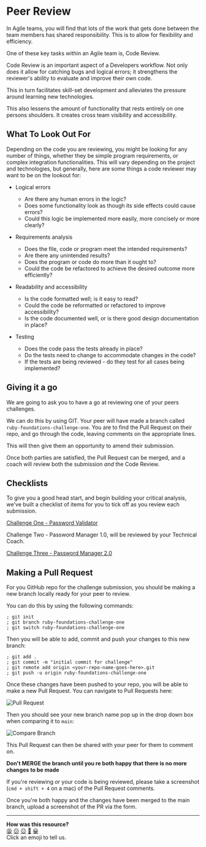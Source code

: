 # Peer Review

In Agile teams, you will find that lots of the work that gets done between the team members has shared responsibility. This is to allow for flexibility and efficiency.

One of these key tasks within an Agile team is, Code Review.

Code Review is an important aspect of a Developers workflow. Not only does it allow for catching bugs and logical errors; it strengthens the reviewer's ability to evaluate and improve their own code. 

This in turn facilitates skill-set development and alleviates the pressure around learning new technologies.

This also lessens the amount of functionality that rests entirely on one persons shoulders. It creates cross team visibility and accessibility.

## What To Look Out For

Depending on the code you are reviewing, you might be looking for any number of things, whether they be simple program requirements, or complex integration functionalities. This will vary depending on the project and technologies, but generally, here are some things a code reviewer may want to be on the lookout for:

- Logical errors
    - Are there any human errors in the logic? 
    - Does some functionality look as though its side effects could cause errors?
    - Could this logic be implemented more easily, more concisely or more clearly?

- Requirements analysis
    - Does the file, code or program meet the intended requirements?
    - Are there any unintended results?
    - Does the program or code do more than it ought to?
    - Could the code be refactored to achieve the desired outcome more efficiently?

- Readability and accessibility
    - Is the code formatted well; is it easy to read?
    - Could the code be reformatted or refactored to improve accessibility?
    - Is the code documented well, or is there good design documentation in place?

- Testing
    - Does the code pass the tests already in place?
    - Do the tests need to change to accommodate changes in the code?
    - If the tests are being reviewed - do they test for all cases being implemented?


## Giving it a go

We are going to ask you to have a go at reviewing one of your peers challenges.

We can do this by using GIT. Your peer will have made a branch called `ruby-foundations-challenge-one`. You are to find the Pull Request on their repo, and go through the code, leaving comments on the appropriate lines.

This will then give them an opportunity to amend their submission.

Once both parties are satisfied, the Pull Request can be merged, and a coach will review both the submission *and* the Code Review.

## Checklists

To give you a good head start, and begin building your critical analysis, we've built a checklist of items for you to tick off as you review each submission.

[Challenge One - Password Validator](./chapter1/challenges/program/CHECKLIST.md)

Challenge Two - Password Manager 1.0, will be reviewed by your Technical Coach.

[Challenge Three - Password Manager 2.0](./chapter3/challenges/program/CHECKLIST.md)

## Making a Pull Request

For you GitHub repo for the challenge submission, you should be making a new branch locally ready for your peer to review.

You can do this by using the following commands:

``` shell
; git init
; git branch ruby-foundations-challenge-one
; git switch ruby-foundations-challenge-one
```

Then you will be able to add, commit and push your changes to this new branch:

```shell
; git add .
; git commit -m "initial commit for challenge"
; git remote add origin <your-repo-name-goes-here>.git
; git push -u origin ruby-foundations-challenge-one
```

Once these changes have been pushed to your repo, you will be able to make a new Pull Request. You can navigate to Pull Requests here:

![Pull Request](./images/pull_request.png)

Then you should see your new branch name pop up in the drop down box when comparing it to `main`:

![Compare Branch](./images/pull_request_branch.png)

This Pull Request can then be shared with your peer for them to comment on. 

**Don't MERGE the branch until you re both happy that there is no more changes to be made**

If you're reviewing *or* your code is being reviewed, please take a screenshot (`cmd + shift + 4` on a mac) of the Pull Request comments.

Once you're both happy and the changes have been merged to the main branch, upload a screenshot of the PR via the form.

<!-- BEGIN GENERATED SECTION DO NOT EDIT -->

---

**How was this resource?**  
[😫](https://airtable.com/shrUJ3t7KLMqVRFKR?prefill_Repository=makersacademy%2Fruby_foundations&prefill_File=PEER_REVIEW.md&prefill_Sentiment=😫) [😕](https://airtable.com/shrUJ3t7KLMqVRFKR?prefill_Repository=makersacademy%2Fruby_foundations&prefill_File=PEER_REVIEW.md&prefill_Sentiment=😕) [😐](https://airtable.com/shrUJ3t7KLMqVRFKR?prefill_Repository=makersacademy%2Fruby_foundations&prefill_File=PEER_REVIEW.md&prefill_Sentiment=😐) [🙂](https://airtable.com/shrUJ3t7KLMqVRFKR?prefill_Repository=makersacademy%2Fruby_foundations&prefill_File=PEER_REVIEW.md&prefill_Sentiment=🙂) [😀](https://airtable.com/shrUJ3t7KLMqVRFKR?prefill_Repository=makersacademy%2Fruby_foundations&prefill_File=PEER_REVIEW.md&prefill_Sentiment=😀)  
Click an emoji to tell us.

<!-- END GENERATED SECTION DO NOT EDIT -->
<!-- Hello!!! -->